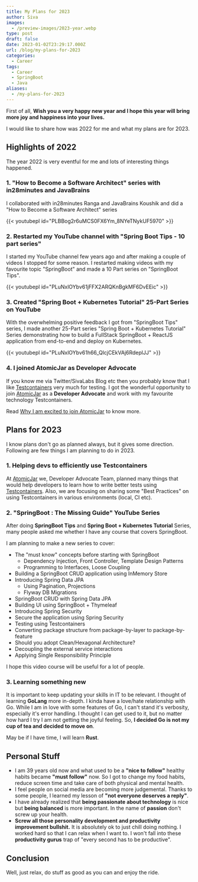 ```yaml
---
title: My Plans for 2023
author: Siva
images:
  - /preview-images/2023-year.webp
type: post
draft: false
date: 2023-01-02T23:29:17.000Z
url: /blog/my-plans-for-2023
categories:
  - Career
tags:
  - Career
  - SpringBoot
  - Java
aliases:
  - /my-plans-for-2023
---
```


First of all, **Wish you a very happy new year and I hope this year will bring more joy and happiness into your lives.**

I would like to share how was 2022 for me and what my plans are for 2023.

<!--more-->


## Highlights of 2022
The year 2022 is very eventful for me and lots of interesting things happened.

### 1. "How to Become a Software Architect" series with in28minutes and JavaBrains
I collaborated with in28minutes Ranga and JavaBrains Koushik and did a "How to Become a Software Architect" series

{{< youtubepl id="PLBBog2r6uMCS0FX6Ym_8NYeTNykUF5970" >}}

### 2. Restarted my YouTube channel with "Spring Boot Tips - 10 part series" 
I started my YouTube channel few years ago and after making a couple of videos I stopped for some reason.
I restarted making videos with my favourite topic "SpringBoot" and made a 10 Part series on "SpringBoot Tips".

{{< youtubepl id="PLuNxlOYbv61jFFX2ARQKnBgkMF6DvEEic" >}}

### 3. Created "Spring Boot + Kubernetes Tutorial" 25-Part Series on YouTube
With the overwhelming positive feedback I got from "SpringBoot Tips" series, 
I made another 25-Part series "Spring Boot + Kubernetes Tutorial" Series demonstrating 
how to build a FullStack SpringBoot + ReactJS application from end-to-end and deploy on Kubernetes.

{{< youtubepl id="PLuNxlOYbv61h66_QlcjCEkVAj6RdeplJJ" >}}

### 4. I joined AtomicJar as Developer Advocate
If you know me via Twitter/SivaLabs Blog etc then you probably know that I like [Testcontainers](https://www.testcontainers.org/) very much for testing.
I got the wonderful opportunity to join [AtomicJar](https://www.atomicjar.com/) as a **Developer Advocate** and work with my favourite technology Testcontainers.

Read [Why I am excited to join AtomicJar](https://www.atomicjar.com/2022/11/why-i-am-excited-to-join-atomicjar/) to know more.

## Plans for 2023
I know plans don't go as planned always, but it gives some direction.
Following are few things I am planning to do in 2023.

### 1. Helping devs to efficiently use Testcontainers
At [AtomicJar](https://www.atomicjar.com/) we, Developer Advocate Team, planned many things that would help developers to learn how to write better tests using [Testcontainers](https://www.testcontainers.org/).
Also, we are focusing on sharing some "Best Practices" on using Testcontainers in various environments (local, CI etc).

### 2. "SpringBoot : The Missing Guide" YouTube Series
After doing **SpringBoot Tips** and **Spring Boot + Kubernetes Tutorial** Series, many people asked me whether I have any course that covers SpringBoot.

I am planning to make a new series to cover:
* The "must know" concepts before starting with SpringBoot
  * Dependency Injection, Front Controller, Template Design Patterns
  * Programming to Interfaces, Loose Coupling
* Building a SpringBoot CRUD application using InMemory Store
* Introducing Spring Data JPA
  * Using Pagination, Projections
  * Flyway DB Migrations
* SpringBoot CRUD with Spring Data JPA
* Building UI using SpringBoot + Thymeleaf
* Introducing Spring Security
* Secure the application using Spring Security
* Testing using Testcontainers
* Converting package structure from package-by-layer to package-by-feature
* Should you adopt Clean/Hexagonal Architecture?
* Decoupling the external service interactions
* Applying Single Responsibility Principle

I hope this video course will be useful for a lot of people.

### 3. Learning something new
It is important to keep updating your skills in IT to be relevant. 
I thought of learning **GoLang** more in-depth. I kinda have a love/hate relationship with Go.
While I am in love with some features of Go, I can't stand it's verbosity, especially it's error handling.
I thought I can get used to it, but no matter how hard I try I am not getting the joyful feeling.
So, **I decided Go is not my cup of tea and decided to move on**.

May be if I have time, I will learn **Rust**.

## Personal Stuff
* I am 39 years old now and what used to be a **"nice to follow"** healthy habits became **"must follow"** now. So I got to change my food habits, reduce screen time and take care of both physical and mental health.
* I feel people on social media are becoming more judgemental. Thanks to some people, I learned my lesson of **"not everyone deserves a reply"**.
* I have already realized that **being passionate about technology** is nice but **being balanced** is more important. In the name of **passion** don't screw up your health.
* **Screw all those personality development and productivity improvement bullshit.** It is absolutely ok to just chill doing nothing. I worked hard so that I can relax when I want to. 
  I won't fall into these **productivity gurus** trap of "every second has to be productive".

## Conclusion
Well, just relax, do stuff as good as you can and enjoy the ride.
